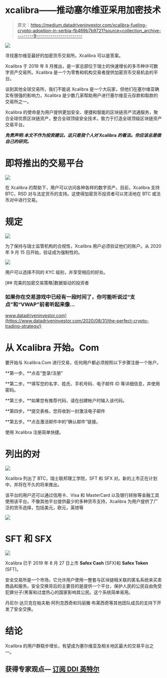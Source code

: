 # xcalibra——推动塞尔维亚采用加密技术

> 原文：<https://medium.datadriveninvestor.com/xcalibra-fueling-crypto-adoption-in-serbia-fb469b7b9721?source=collection_archive---------9----------------------->

![](img/4725b6b3b135b1f04a48dccad0fc1469.png)

寻找塞尔维亚最好的加密货币交易所。Xcalibra 可以是答案。

Xcalibra 于 2019 年 8 月推出，是一家总部位于瑞士的快速增长的多币种许可数字资产交易所。Xcalibra 是一个为零售和机构交易者提供加密货币交易机会的平台。

谈到其他全球交易所，我们不能说 Xcalibra 是一个大玩家，但他们在塞尔维亚确实有很强的影响力，Xcalibra 是少数几家帮助用户进行塞尔维亚元存款和取款的交易所之一。

Xcalibra 的使命是为用户提供更加安全、便捷和智能的区块链资产流通服务，聚合全球优质区块链资产，整合全球顶级安全技术，致力于打造全球顶级区块链资产交易平台。

***免责声明:本文不作为投资建议。这只是我个人对* Xcalibra *的看法。你应该总是做自己的研究。***

# 即将推出的交易平台

![](img/1fd8332e62111385773cbaf03627af9a.png)

在 Xcalibra 的帮助下，用户可以访问各种各样的数字资产。目前，Xcalibra 支持 BTC，RSD 对与法定货币的支持。这使得加密货币投资者可以灵活地在 BTC 或法币对中进行交易。

# **规定**

![](img/f1f0a9587d0d6382b021b1b944e0352a.png)

为了保持与瑞士监管机构的合规性，Xcalibra 用户必须验证他们的账户。从 2020 年 9 月 15 日开始，验证成为强制性的。

![](img/f1927fcc634364e7a3cfc4ca285b37a5.png)

用户可以选择不同的 KYC 级别，并享受相应的好处。

[](https://www.datadriveninvestor.com/2020/08/31/the-perfect-crypto-trading-strategy/) [## 完美的加密交易策略|数据驱动的投资者

### 如果你在交易游戏中已经有一段时间了，你可能听说过“支点”和“VWAP”前者听起来像…

www.datadriveninvestor.com](https://www.datadriveninvestor.com/2020/08/31/the-perfect-crypto-trading-strategy/) 

# 从 Xcalibra 开始。Com

要开始与 Xcalibra.Com 进行交易，任何用户都必须按照以下步骤注册一个账户。

**第一步。**点击“登录/注册”

**第二步。**填写您的名字、姓氏、手机号码、电子邮件 ID 等详细信息，并使用密码。

**第三步。**如果您有推荐代码，请在创建帐户时输入该代码。

**第四步。**提交表格，您将收到一封激活电子邮件

**第五步。**点击激活邮件中的“确认邮件”链接。

使用 Xcalibra 注册简单快捷。

# 列出的对

![](img/171afa860a5e5ac987eeb0e31b0e4efb.png)

Xcalibra 列出了 BTC，瑞士联邦理工学院，SFT 和 SFX 对。新的上市正在计划中，并将在不久的将来推出。

该平台的用户还可以通过信用卡、Visa 和 MasterCard 以及银行转账等金融工具使用该平台。不像其他平台提供最少的多种货币支持，Xcalibra 为用户提供了广泛的货币选择，包括美元，欧元，英镑等

![](img/d2918646bd9415296051a10ba3f133fd.png)

# SFT 和 SFX

![](img/ad0e9a483ab3bb997d3b4fa85aa70382.png)

Xcalibra 已于 2019 年 8 月 27 日上市 **Safex Cash** (SFX)和 **Safex Token** (SFT)。

安全交易所是一个市场，它允许用户使用一整套与区块链相关联的匿名系统来买卖商品和服务。安全交换背后的主要目的是提供一个平台，保护人民的公民自由免受犯罪分子/黑客和过度热心的国家影响其公民。这个系统简单易用。

丹尼尔·达贝克在帕夫勒·阿列克西奇和玛丽雅·布莱西奇等其他团队成员的支持下开发了安全交换。

# 结论

Xcalibra 的用户群稳步增长，有望成为塞尔维亚及相关地区最大的交易平台之一。

## 获得专家观点— [订阅 DDI 英特尔](https://datadriveninvestor.com/ddi-intel)
